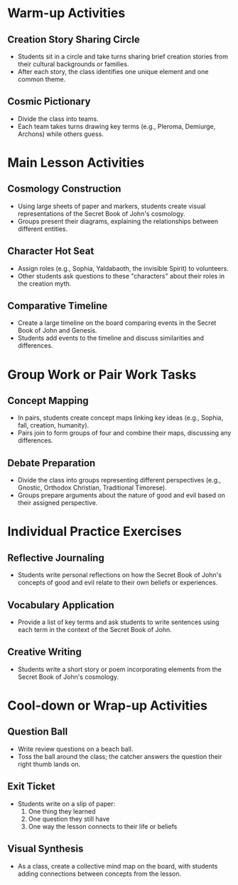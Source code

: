 # Warm-up Activities

## Creation Story Sharing Circle
- Students sit in a circle and take turns sharing brief creation stories from their cultural backgrounds or families.
- After each story, the class identifies one unique element and one common theme.

## Cosmic Pictionary
- Divide the class into teams.
- Each team takes turns drawing key terms (e.g., Pleroma, Demiurge, Archons) while others guess.

# Main Lesson Activities

## Cosmology Construction
- Using large sheets of paper and markers, students create visual representations of the Secret Book of John's cosmology.
- Groups present their diagrams, explaining the relationships between different entities.

## Character Hot Seat
- Assign roles (e.g., Sophia, Yaldabaoth, the invisible Spirit) to volunteers.
- Other students ask questions to these "characters" about their roles in the creation myth.

## Comparative Timeline
- Create a large timeline on the board comparing events in the Secret Book of John and Genesis.
- Students add events to the timeline and discuss similarities and differences.

# Group Work or Pair Work Tasks

## Concept Mapping
- In pairs, students create concept maps linking key ideas (e.g., Sophia, fall, creation, humanity).
- Pairs join to form groups of four and combine their maps, discussing any differences.

## Debate Preparation
- Divide the class into groups representing different perspectives (e.g., Gnostic, Orthodox Christian, Traditional Timorese).
- Groups prepare arguments about the nature of good and evil based on their assigned perspective.

# Individual Practice Exercises

## Reflective Journaling
- Students write personal reflections on how the Secret Book of John's concepts of good and evil relate to their own beliefs or experiences.

## Vocabulary Application
- Provide a list of key terms and ask students to write sentences using each term in the context of the Secret Book of John.

## Creative Writing
- Students write a short story or poem incorporating elements from the Secret Book of John's cosmology.

# Cool-down or Wrap-up Activities

## Question Ball
- Write review questions on a beach ball.
- Toss the ball around the class; the catcher answers the question their right thumb lands on.

## Exit Ticket
- Students write on a slip of paper:
  1. One thing they learned
  2. One question they still have
  3. One way the lesson connects to their life or beliefs

## Visual Synthesis
- As a class, create a collective mind map on the board, with students adding connections between concepts from the lesson.
